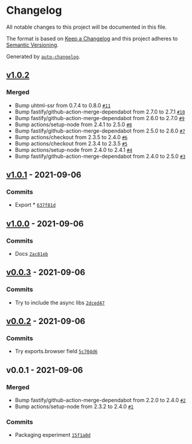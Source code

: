 # Changelog

All notable changes to this project will be documented in this file.

The format is based on [Keep a Changelog](https://keepachangelog.com/en/1.0.0/)
and this project adheres to [Semantic Versioning](https://semver.org/spec/v2.0.0.html).

Generated by [`auto-changelog`](https://github.com/CookPete/auto-changelog).

## [v1.0.2](https://github.com/bcomnes/uhtml-isomorphic/compare/v1.0.1...v1.0.2)

### Merged

- Bump uhtml-ssr from 0.7.4 to 0.8.0 [`#11`](https://github.com/bcomnes/uhtml-isomorphic/pull/11)
- Bump fastify/github-action-merge-dependabot from 2.7.0 to 2.7.1 [`#10`](https://github.com/bcomnes/uhtml-isomorphic/pull/10)
- Bump fastify/github-action-merge-dependabot from 2.6.0 to 2.7.0 [`#9`](https://github.com/bcomnes/uhtml-isomorphic/pull/9)
- Bump actions/setup-node from 2.4.1 to 2.5.0 [`#8`](https://github.com/bcomnes/uhtml-isomorphic/pull/8)
- Bump fastify/github-action-merge-dependabot from 2.5.0 to 2.6.0 [`#7`](https://github.com/bcomnes/uhtml-isomorphic/pull/7)
- Bump actions/checkout from 2.3.5 to 2.4.0 [`#6`](https://github.com/bcomnes/uhtml-isomorphic/pull/6)
- Bump actions/checkout from 2.3.4 to 2.3.5 [`#5`](https://github.com/bcomnes/uhtml-isomorphic/pull/5)
- Bump actions/setup-node from 2.4.0 to 2.4.1 [`#4`](https://github.com/bcomnes/uhtml-isomorphic/pull/4)
- Bump fastify/github-action-merge-dependabot from 2.4.0 to 2.5.0 [`#3`](https://github.com/bcomnes/uhtml-isomorphic/pull/3)

## [v1.0.1](https://github.com/bcomnes/uhtml-isomorphic/compare/v1.0.0...v1.0.1) - 2021-09-06

### Commits

- Export * [`637f81d`](https://github.com/bcomnes/uhtml-isomorphic/commit/637f81ddafb9ce9139967c13a1dd981c23a0993a)

## [v1.0.0](https://github.com/bcomnes/uhtml-isomorphic/compare/v0.0.3...v1.0.0) - 2021-09-06

### Commits

- Docs [`2ac81eb`](https://github.com/bcomnes/uhtml-isomorphic/commit/2ac81eb22a69390e7262cf71526150275a6dfe55)

## [v0.0.3](https://github.com/bcomnes/uhtml-isomorphic/compare/v0.0.2...v0.0.3) - 2021-09-06

### Commits

- Try to include the async libs [`2dced47`](https://github.com/bcomnes/uhtml-isomorphic/commit/2dced4707bbb7fc4d005c23e7bfeb51e50d3ef11)

## [v0.0.2](https://github.com/bcomnes/uhtml-isomorphic/compare/v0.0.1...v0.0.2) - 2021-09-06

### Commits

- Try exports.browser field [`5c704d6`](https://github.com/bcomnes/uhtml-isomorphic/commit/5c704d632890f786836ce8eac5df002ca65a0531)

## v0.0.1 - 2021-09-06

### Merged

- Bump fastify/github-action-merge-dependabot from 2.2.0 to 2.4.0 [`#2`](https://github.com/bcomnes/uhtml-isomorphic/pull/2)
- Bump actions/setup-node from 2.3.2 to 2.4.0 [`#1`](https://github.com/bcomnes/uhtml-isomorphic/pull/1)

### Commits

- Packaging experiment [`15f1a0d`](https://github.com/bcomnes/uhtml-isomorphic/commit/15f1a0df80b2fb2cc4806e253099f5e4ebb27dc0)
